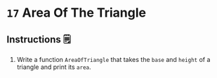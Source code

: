 # `17` Area Of The Triangle

## Instructions 🗒
1. Write a function `AreaOfTriangle` that takes the `base` and `height` of a triangle and print its `area`.
